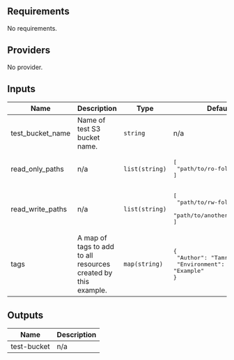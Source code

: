 <!-- BEGINNING OF PRE-COMMIT-TERRAFORM DOCS HOOK -->
## Requirements

No requirements.

## Providers

No provider.

## Inputs

| Name | Description | Type | Default | Required |
|------|-------------|------|---------|:--------:|
| test\_bucket\_name | Name of test S3 bucket name. | `string` | n/a | yes |
| read\_only\_paths | n/a | `list(string)` | <pre>[<br>  "path/to/ro-folder"<br>]</pre> | no |
| read\_write\_paths | n/a | `list(string)` | <pre>[<br>  "path/to/rw-folder",<br>  "path/to/another-rw-folder"<br>]</pre> | no |
| tags | A map of tags to add to all resources created by this example. | `map(string)` | <pre>{<br>  "Author": "Tamr",<br>  "Environment": "Example"<br>}</pre> | no |

## Outputs

| Name | Description |
|------|-------------|
| test-bucket | n/a |

<!-- END OF PRE-COMMIT-TERRAFORM DOCS HOOK -->
